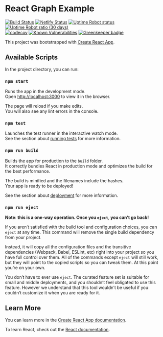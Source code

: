# React Graph Example
[![Build Status](https://travis-ci.com/ctyas/react-graph-example.svg?branch=master)](https://travis-ci.com/ctyas/react-graph-example)
[![Netlify Status](https://api.netlify.com/api/v1/badges/151a645c-bde0-43f4-84e0-8846f20a9a9f/deploy-status)](https://app.netlify.com/sites/friendly-keller-9cdabb/deploys)
[![Uptime Robot status](https://img.shields.io/uptimerobot/status/m782406538-9576456b750b805d76a9e93a.svg)](https://stats.uptimerobot.com/XMR61iQVA)
[![Uptime Robot ratio (30 days)](https://img.shields.io/uptimerobot/ratio/m782406538-9576456b750b805d76a9e93a.svg)](https://stats.uptimerobot.com/XMR61iQVA)
<br>
[![codecov](https://codecov.io/gh/ctyas/react-graph-example/branch/master/graph/badge.svg)](https://codecov.io/gh/ctyas/react-graph-example)
[![Known Vulnerabilities](https://snyk.io/test/github/ctyas/react-graph-example/badge.svg?targetFile=package.json)](https://snyk.io/test/github/ctyas/react-graph-example?targetFile=package.json)
[![Greenkeeper badge](https://badges.greenkeeper.io/ctyas/react-graph-example.svg)](https://greenkeeper.io/)

This project was bootstrapped with [Create React App](https://github.com/facebook/create-react-app).

## Available Scripts

In the project directory, you can run:

### `npm start`

Runs the app in the development mode.<br>
Open [http://localhost:3000](http://localhost:3000) to view it in the browser.

The page will reload if you make edits.<br>
You will also see any lint errors in the console.

### `npm test`

Launches the test runner in the interactive watch mode.<br>
See the section about [running tests](https://facebook.github.io/create-react-app/docs/running-tests) for more information.

### `npm run build`

Builds the app for production to the `build` folder.<br>
It correctly bundles React in production mode and optimizes the build for the best performance.

The build is minified and the filenames include the hashes.<br>
Your app is ready to be deployed!

See the section about [deployment](https://facebook.github.io/create-react-app/docs/deployment) for more information.

### `npm run eject`

**Note: this is a one-way operation. Once you `eject`, you can’t go back!**

If you aren’t satisfied with the build tool and configuration choices, you can `eject` at any time. This command will remove the single build dependency from your project.

Instead, it will copy all the configuration files and the transitive dependencies (Webpack, Babel, ESLint, etc) right into your project so you have full control over them. All of the commands except `eject` will still work, but they will point to the copied scripts so you can tweak them. At this point you’re on your own.

You don’t have to ever use `eject`. The curated feature set is suitable for small and middle deployments, and you shouldn’t feel obligated to use this feature. However we understand that this tool wouldn’t be useful if you couldn’t customize it when you are ready for it.

## Learn More

You can learn more in the [Create React App documentation](https://facebook.github.io/create-react-app/docs/getting-started).

To learn React, check out the [React documentation](https://reactjs.org/).
